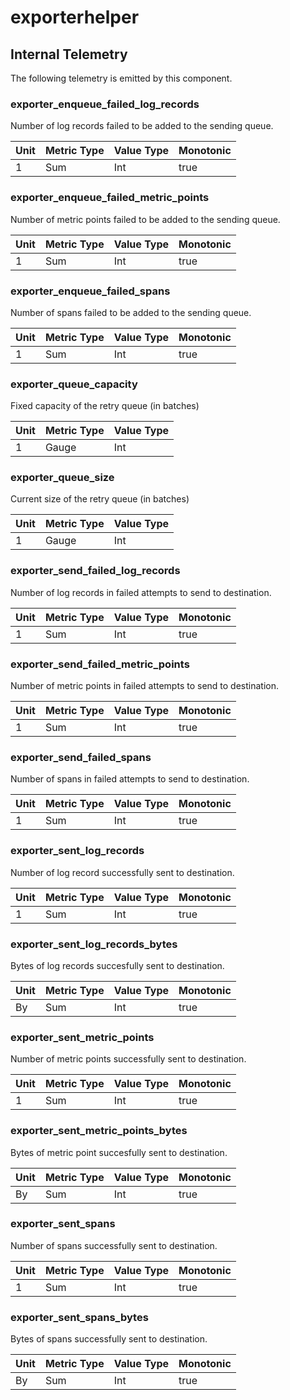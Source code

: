 [comment]: <> (Code generated by mdatagen. DO NOT EDIT.)

# exporterhelper

## Internal Telemetry

The following telemetry is emitted by this component.

### exporter_enqueue_failed_log_records

Number of log records failed to be added to the sending queue.

| Unit | Metric Type | Value Type | Monotonic |
| ---- | ----------- | ---------- | --------- |
| 1 | Sum | Int | true |

### exporter_enqueue_failed_metric_points

Number of metric points failed to be added to the sending queue.

| Unit | Metric Type | Value Type | Monotonic |
| ---- | ----------- | ---------- | --------- |
| 1 | Sum | Int | true |

### exporter_enqueue_failed_spans

Number of spans failed to be added to the sending queue.

| Unit | Metric Type | Value Type | Monotonic |
| ---- | ----------- | ---------- | --------- |
| 1 | Sum | Int | true |

### exporter_queue_capacity

Fixed capacity of the retry queue (in batches)

| Unit | Metric Type | Value Type |
| ---- | ----------- | ---------- |
| 1 | Gauge | Int |

### exporter_queue_size

Current size of the retry queue (in batches)

| Unit | Metric Type | Value Type |
| ---- | ----------- | ---------- |
| 1 | Gauge | Int |

### exporter_send_failed_log_records

Number of log records in failed attempts to send to destination.

| Unit | Metric Type | Value Type | Monotonic |
| ---- | ----------- | ---------- | --------- |
| 1 | Sum | Int | true |

### exporter_send_failed_metric_points

Number of metric points in failed attempts to send to destination.

| Unit | Metric Type | Value Type | Monotonic |
| ---- | ----------- | ---------- | --------- |
| 1 | Sum | Int | true |

### exporter_send_failed_spans

Number of spans in failed attempts to send to destination.

| Unit | Metric Type | Value Type | Monotonic |
| ---- | ----------- | ---------- | --------- |
| 1 | Sum | Int | true |

### exporter_sent_log_records

Number of log record successfully sent to destination.

| Unit | Metric Type | Value Type | Monotonic |
| ---- | ----------- | ---------- | --------- |
| 1 | Sum | Int | true |

### exporter_sent_log_records_bytes

Bytes of log records succesfully sent to destination.

| Unit | Metric Type | Value Type | Monotonic |
| ---- | ----------- | ---------- | --------- |
| By | Sum | Int | true |

### exporter_sent_metric_points

Number of metric points successfully sent to destination.

| Unit | Metric Type | Value Type | Monotonic |
| ---- | ----------- | ---------- | --------- |
| 1 | Sum | Int | true |

### exporter_sent_metric_points_bytes

Bytes of metric point succesfully sent to destination.

| Unit | Metric Type | Value Type | Monotonic |
| ---- | ----------- | ---------- | --------- |
| By | Sum | Int | true |

### exporter_sent_spans

Number of spans successfully sent to destination.

| Unit | Metric Type | Value Type | Monotonic |
| ---- | ----------- | ---------- | --------- |
| 1 | Sum | Int | true |

### exporter_sent_spans_bytes

Bytes of spans successfully sent to destination.

| Unit | Metric Type | Value Type | Monotonic |
| ---- | ----------- | ---------- | --------- |
| By | Sum | Int | true |
